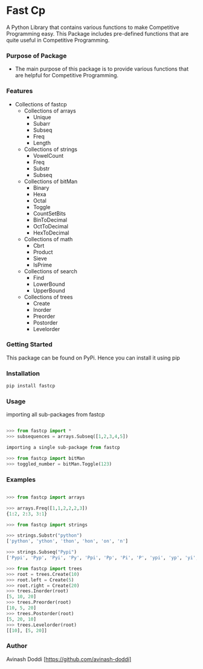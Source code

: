 # Fast Cp
A Python Library that contains various functions to make Competitive Programming easy. 
This Package includes pre-defined functions that are quite useful in Competitive Programming.

### Purpose of Package
+ The main purpose of this package is to provide various functions that are helpful for Competitive Programming.

### Features
+ Collections of fastcp
    + Collections of arrays
        - Unique
        - Subarr
        - Subseq
        - Freq
        - Length
    + Collections of strings
        - VowelCount
        - Freq
        - Substr
        - Subseq
    + Collections of bitMan
        - Binary
        - Hexa
        - Octal
        - Toggle
        - CountSetBits
        - BinToDecimal
        - OctToDecimal
        - HexToDecimal
    + Collections of math
        - Cbrt
        - Product
        - Sieve
        - IsPrime
    + Collections of search
        - Find
        - LowerBound
        - UpperBound
    + Collections of trees
        - Create
        - Inorder
        - Preorder
        - Postorder
        - Levelorder

### Getting Started
This package can be found on PyPi. Hence you can install it using pip

### Installation
```bash
pip install fastcp
```

### Usage
importing all sub-packages from fastcp
```python

>>> from fastcp import *
>>> subsequences = arrays.Subseq([1,2,3,4,5])

importing a single sub-package from fastcp

>>> from fastcp import bitMan
>>> toggled_number = bitMan.Toggle(123)
```

### Examples

```python

>>> from fastcp import arrays

>>> arrays.Freq([1,1,2,2,2,3])
{1:2, 2:3, 3:1}

>>> from fastcp import strings

>>> strings.Substr("python")
['python', 'ython', 'thon', 'hon', 'on', 'n']

>>> strings.Subseq("Pypi")
['Pypi', 'Pyp', 'Pyi', 'Py', 'Ppi', 'Pp', 'Pi', 'P', 'ypi', 'yp', 'yi', 'y', 'pi', 'p', 'i', '']

>>> from fastcp import trees
>>> root = trees.Create(10)
>>> root.left = Create(5)
>>> root.right = Create(20)
>>> trees.Inorder(root)
[5, 10, 20]
>>> trees.Preorder(root)
[10, 5, 20]
>>> trees.Postorder(root)
[5, 20, 10]
>>> trees.Levelorder(root)
[[10], [5, 20]]
```

### Author
Avinash Doddi [https://github.com/avinash-doddi]